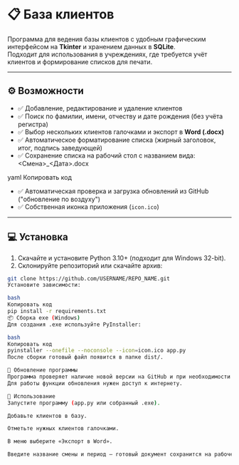 # 📋 База клиентов

Программа для ведения базы клиентов с удобным графическим интерфейсом на **Tkinter** и хранением данных в **SQLite**.  
Подходит для использования в учреждениях, где требуется учёт клиентов и формирование списков для печати.

---

## ⚙️ Возможности

- ✅ Добавление, редактирование и удаление клиентов  
- ✅ Поиск по фамилии, имени, отчеству и дате рождения (без учёта регистра)  
- ✅ Выбор нескольких клиентов галочками и экспорт в **Word (.docx)**  
- ✅ Автоматическое форматирование списка (жирный заголовок, итог, подпись заведующей)  
- ✅ Сохранение списка на рабочий стол с названием вида:  
<Смена>_<Дата>.docx

yaml
Копировать код
- ✅ Автоматическая проверка и загрузка обновлений из GitHub ("обновление по воздуху")  
- ✅ Собственная иконка приложения (`icon.ico`)  

---

## 💻 Установка

1. Скачайте и установите Python 3.10+ (подходит для Windows 32-bit).  
2. Склонируйте репозиторий или скачайте архив:  
 ```bash
 git clone https://github.com/USERNAME/REPO_NAME.git
Установите зависимости:

bash
Копировать код
pip install -r requirements.txt
📦 Сборка exe (Windows)
Для создания .exe используйте PyInstaller:

bash
Копировать код
pyinstaller --onefile --noconsole --icon=icon.ico app.py
После сборки готовый файл появится в папке dist/.

🔄 Обновление программы
Программа проверяет наличие новой версии на GitHub и при необходимости предлагает скачать обновление.
Для работы функции обновления нужен доступ к интернету.

📑 Использование
Запустите программу (app.py или собранный .exe).

Добавьте клиентов в базу.

Отметьте нужных клиентов галочками.

В меню выберите «Экспорт в Word».

Введите название смены и период — готовый документ сохранится на рабочем столе.
